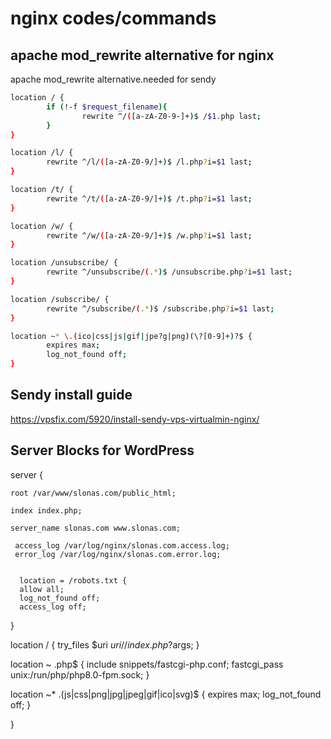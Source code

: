 
# nginx codes/commands




## apache mod_rewrite alternative for nginx

apache mod_rewrite alternative.needed for sendy

```bash
location / {
        if (!-f $request_filename){
                rewrite ^/([a-zA-Z0-9-]+)$ /$1.php last;
        }
}

location /l/ {
        rewrite ^/l/([a-zA-Z0-9/]+)$ /l.php?i=$1 last;
}

location /t/ {
        rewrite ^/t/([a-zA-Z0-9/]+)$ /t.php?i=$1 last;
}

location /w/ {
        rewrite ^/w/([a-zA-Z0-9/]+)$ /w.php?i=$1 last;
}

location /unsubscribe/ {
        rewrite ^/unsubscribe/(.*)$ /unsubscribe.php?i=$1 last;
}

location /subscribe/ {
        rewrite ^/subscribe/(.*)$ /subscribe.php?i=$1 last;
}

location ~* \.(ico|css|js|gif|jpe?g|png)(\?[0-9]+)?$ {
        expires max;
        log_not_found off;
}
```
    
## Sendy install guide

https://vpsfix.com/5920/install-sendy-vps-virtualmin-nginx/
  




## Server Blocks for WordPress

server {

    root /var/www/slonas.com/public_html;

    index index.php;

    server_name slonas.com www.slonas.com;

     access_log /var/log/nginx/slonas.com.access.log;
     error_log /var/log/nginx/slonas.com.error.log;
 

      location = /robots.txt {
      allow all;
      log_not_found off;
      access_log off;
}

location / {
try_files $uri $uri/ /index.php?$args;
}

location ~ \.php$ {
include snippets/fastcgi-php.conf;
fastcgi_pass unix:/run/php/php8.0-fpm.sock;
}

location ~* \.(js|css|png|jpg|jpeg|gif|ico|svg)$ {
expires max;
log_not_found off;
}


}